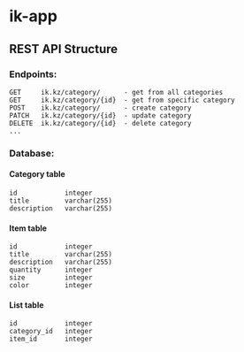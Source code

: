 # ik-app

## REST API Structure

### Endpoints:

```
GET     ik.kz/category/      - get from all categories
GET     ik.kz/category/{id}  - get from specific category
POST    ik.kz/category/      - create category
PATCH   ik.kz/category/{id}  - update category
DELETE  ik.kz/category/{id}  - delete category
...
```

### Database:

#### Category table
```
id            integer
title         varchar(255)
description   varchar(255)
```

#### Item table
```
id            integer
title         varchar(255)
description   varchar(255)
quantity      integer
size          integer
color         integer
```

#### List table
```
id            integer
category_id   integer
item_id       integer
```

